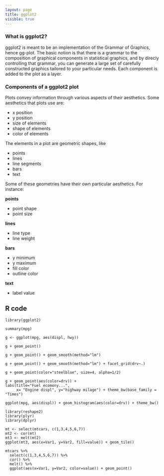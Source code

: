 ```yaml
---
layout: page
title: ggplot2
visible: true
---
```


### What is ggplot2? ###

ggplot2 is meant to be an implementation of the Grammar of Graphics, hence gg-plot. The basic notion is that there is a grammar to the composition of graphical components in statistical graphics, and by direcly controlling that grammar, you can generate a large set of carefully constructed graphics tailored to your particular needs. Each component is added to the plot as a layer. 

### Components of a ggplot2 plot ###

Plots convey information through various aspects of their aesthetics. Some aesthetics that plots use are:

* x position
* y position
* size of elements
* shape of elements
* color of elements

The elements in a plot are geometric shapes, like

* points
* lines
* line segments
* bars
* text

Some of these geometries have their own particular aesthetics. For instance:

**points**

  * point shape
  * point size
  
**lines**

  * line type
  * line weight
  
**bars**

  * y minimum
  * y maximum
  * fill color
  * outline color
  
**text**

  * label value

## R code ##

~~~
library(ggplot2)

summary(mpg)

g <- ggplot(mpg, aes(displ, hwy))

g + geom_point()

g + geom_point() + geom_smooth(method="lm")

g + geom_point() + geom_smooth(method="lm") + facet_grid(drv~.)

g + geom_point(color="steelblue", size=4, alpha=1/2)

g + geom_point(aes(color=drv)) + 
labs(title="Fuel ecomony...", 
     x= "Engine displ", y="highway milage") + theme_bw(base_family = "Times")

ggplot(mpg, aes(displ)) + geom_histogram(aes(color=drv)) + theme_bw()

library(reshape2)
library(plyr)
library(dplyr)

mt <- select(mtcars, c(1,3,4,5,6,7))
mt2 <- cor(mt)
mt3 <- melt(mt2)
ggplot(mt3, aes(x=Var1, y=Var2, fill=value)) + geom_tile()

mtcars %>%
  select(c(1,3,4,5,6,7)) %>%
  cor() %>%
  melt() %>%
  ggplot(aes(x=Var1, y=Var2, color=value)) + geom_point()
  
~~~
